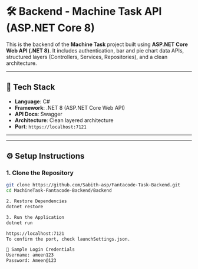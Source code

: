 # 🛠️ Backend - Machine Task API (ASP.NET Core 8)

This is the backend of the **Machine Task** project built using **ASP.NET Core Web API (.NET 8)**. It includes authentication, bar and pie chart data APIs, structured layers (Controllers, Services, Repositories), and a clean architecture.

---

## 🚀 Tech Stack

- **Language**: C#  
- **Framework**: .NET 8 (ASP.NET Core Web API)  
- **API Docs**: Swagger  
- **Architecture**: Clean layered architecture  
- **Port**: `https://localhost:7121`  

---

---

## ⚙️ Setup Instructions

### 1. Clone the Repository

```bash
git clone https://github.com/Sabith-asp/Fantacode-Task-Backend.git
cd MachineTask-Fantacode-Backend/Backend

2. Restore Dependencies
dotnet restore

3. Run the Application
dotnet run

https://localhost:7121
To confirm the port, check launchSettings.json.

🔐 Sample Login Credentials
Username: ameen123  
Password: Ameen@123
